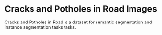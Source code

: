 # Cracks and Potholes in Road Images

Cracks and Potholes in Road is a dataset for semantic segmentation and instance segmentation tasks tasks.